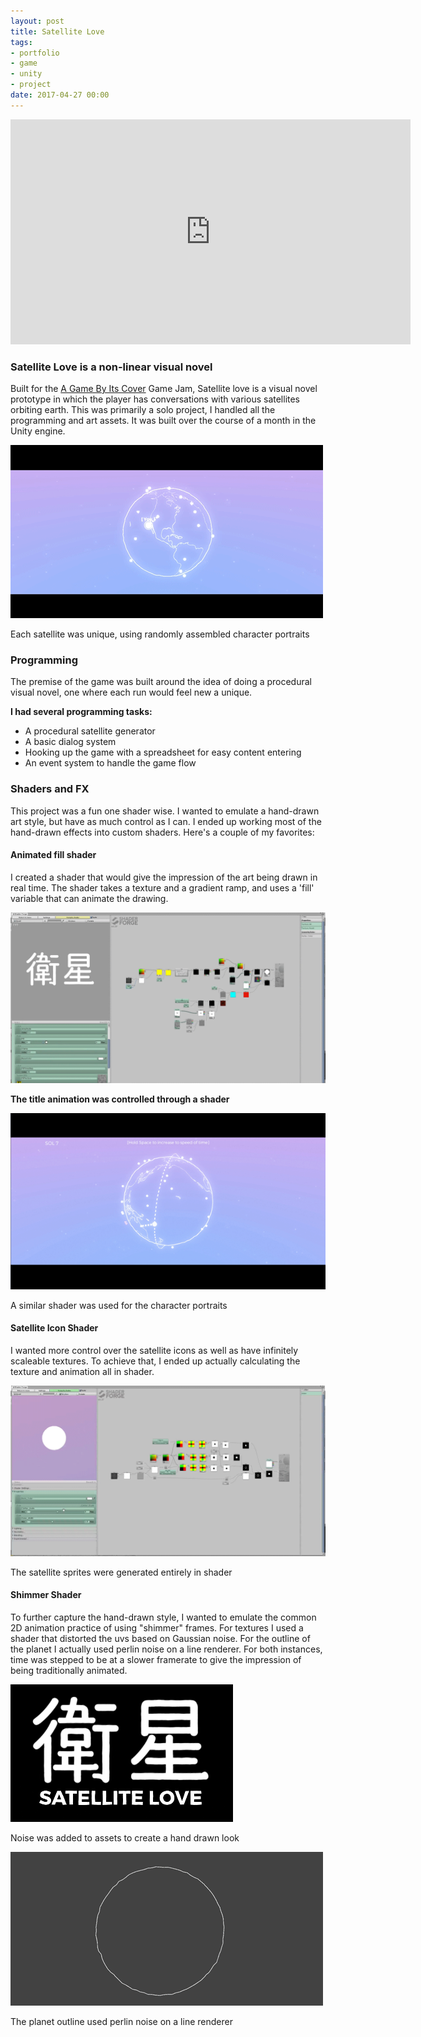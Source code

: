 ```yaml
---
layout: post
title: Satellite Love
tags:
- portfolio
- game
- unity
- project
date: 2017-04-27 00:00
---
```



<iframe src="https://player.vimeo.com/video/197728485" width="640" height="360" frameborder="0" webkitallowfullscreen mozallowfullscreen allowfullscreen></iframe>



### Satellite Love is a non-linear visual novel
<!--more-->

Built for the [A Game By Its Cover](https://itch.io/jam/a-game-by-its-cover-2016) Game Jam, Satellite love is a visual novel prototype in which the player has conversations with various satellites orbiting earth. This was primarily a solo project, I handled all the programming and art assets. It was built over the course of a month in the Unity engine.

![](/blog/assets/satellitelove/satelliteLove.gif)

Each satellite was unique, using randomly assembled character portraits

### Programming

The premise of the game was built around the idea of doing a procedural visual novel, one where each run would feel new a unique.

<strong>I had several programming tasks:</strong>

* A procedural satellite generator
* A basic dialog system
* Hooking up the game with a spreadsheet for easy content entering
* An event system to handle the game flow

### Shaders and FX

This project was a fun one shader wise. I wanted to emulate a hand-drawn art style, but have as much control as I can. I ended up working most of the hand-drawn effects into custom shaders. Here's a couple of my favorites:


#### Animated fill shader

I created a shader that would give the impression of the art being drawn in real time. The shader takes a texture and a gradient ramp, and uses a 'fill' variable that can animate the drawing.

![](/blog/assets/satellitelove/titleShader.gif)

<strong>The title animation was controlled through a shader
</strong>

![](/blog/assets/satellitelove/portraitDemo.gif)

A similar shader was used for the character portraits

#### Satellite Icon Shader

I wanted more control over the satellite icons as well as have infinitely scaleable textures. To achieve that, I ended up actually calculating the texture and animation all in shader.

![](/blog/assets/satellitelove/satelliteShader.gif)

The satellite sprites were generated entirely in shader

#### Shimmer Shader

To further capture the hand-drawn style, I wanted to emulate the common 2D animation practice of using "shimmer" frames. For textures I used a shader that distorted the uvs based on Gaussian noise. For the outline of the planet I actually used perlin noise on a line renderer. For both instances, time was stepped to be at a slower framerate to give the impression of being traditionally animated.

![](/blog/assets/satellitelove/finalTitle.gif)

Noise was added to assets to create a hand drawn look

![](/blog/assets/satellitelove/noise.gif)

The planet outline used perlin noise on a line renderer